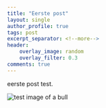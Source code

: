 ```yaml
---
title: "Eerste post"
layout: single
author_profile: true
tags: post
excerpt_separator: <!--more-->
header:
    overlay_image: random
    overlay_filter: 0.3
comments: true
---
```

eerste post test. <!--more-->

![test image of a bull](/assets/images/bull1.png)

